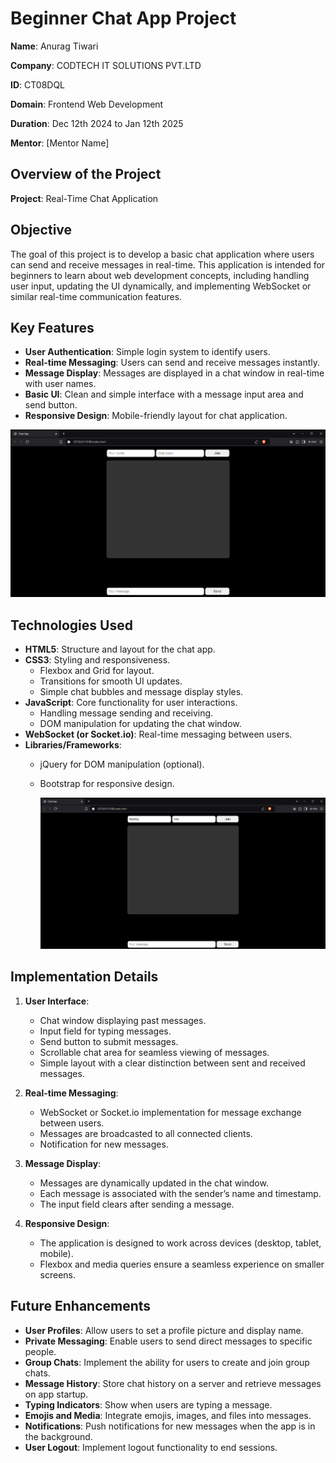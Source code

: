 # Beginner Chat App Project

**Name**: Anurag Tiwari

**Company**: CODTECH IT SOLUTIONS PVT.LTD

**ID**: CT08DQL

**Domain**: Frontend Web Development

**Duration**: Dec 12th 2024 to Jan 12th 2025

**Mentor**: [Mentor Name]

## Overview of the Project

**Project**: Real-Time Chat Application  

## Objective

The goal of this project is to develop a basic chat application where users can send and receive messages in real-time. This application is intended for beginners to learn about web development concepts, including handling user input, updating the UI dynamically, and implementing WebSocket or similar real-time communication features.

## Key Features

- **User Authentication**: Simple login system to identify users.
- **Real-time Messaging**: Users can send and receive messages instantly.
- **Message Display**: Messages are displayed in a chat window in real-time with user names.
- **Basic UI**: Clean and simple interface with a message input area and send button.
- **Responsive Design**: Mobile-friendly layout for chat application.

![Screenshot of My Project](task2.2.png)

## Technologies Used

- **HTML5**: Structure and layout for the chat app.
- **CSS3**: Styling and responsiveness.
  - Flexbox and Grid for layout.
  - Transitions for smooth UI updates.
  - Simple chat bubbles and message display styles.
- **JavaScript**: Core functionality for user interactions.
  - Handling message sending and receiving.
  - DOM manipulation for updating the chat window.
- **WebSocket (or Socket.io)**: Real-time messaging between users.
- **Libraries/Frameworks**:
  - jQuery for DOM manipulation (optional).
  - Bootstrap for responsive design.
 
    ![Screenshot of My Project](task2.1.png)

## Implementation Details

1. **User Interface**:
   - Chat window displaying past messages.
   - Input field for typing messages.
   - Send button to submit messages.
   - Scrollable chat area for seamless viewing of messages.
   - Simple layout with a clear distinction between sent and received messages.

2. **Real-time Messaging**:
   - WebSocket or Socket.io implementation for message exchange between users.
   - Messages are broadcasted to all connected clients.
   - Notification for new messages.

3. **Message Display**:
   - Messages are dynamically updated in the chat window.
   - Each message is associated with the sender’s name and timestamp.
   - The input field clears after sending a message.

4. **Responsive Design**:
   - The application is designed to work across devices (desktop, tablet, mobile).
   - Flexbox and media queries ensure a seamless experience on smaller screens.

## Future Enhancements

- **User Profiles**: Allow users to set a profile picture and display name.
- **Private Messaging**: Enable users to send direct messages to specific people.
- **Group Chats**: Implement the ability for users to create and join group chats.
- **Message History**: Store chat history on a server and retrieve messages on app startup.
- **Typing Indicators**: Show when users are typing a message.
- **Emojis and Media**: Integrate emojis, images, and files into messages.
- **Notifications**: Push notifications for new messages when the app is in the background.
- **User Logout**: Implement logout functionality to end sessions.
